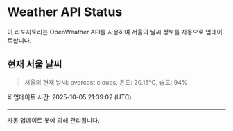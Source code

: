 
# Weather API Status

이 리포지토리는 OpenWeather API를 사용하여 서울의 날씨 정보를 자동으로 업데이트합니다.

## 현재 서울 날씨
> 서울의 현재 날씨: overcast clouds, 온도: 20.15°C, 습도: 94%

⏳ 업데이트 시간: 2025-10-05 21:39:02 (UTC)

---
자동 업데이트 봇에 의해 관리됩니다.
